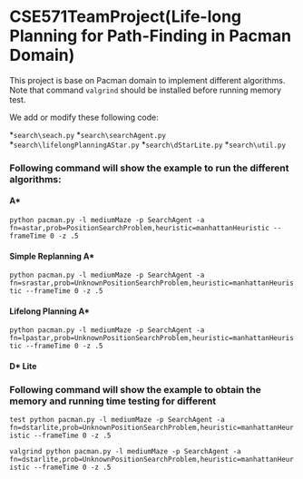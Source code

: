 # CSE571TeamProject(Life-long Planning for Path-Finding in Pacman Domain)

This project is base on Pacman domain to implement different algorithms. Note that command `valgrind` should be installed before running memory test.

We add or modify these following code:

*`search\seach.py`
*`search\searchAgent.py`
*`search\lifelongPlanningAStar.py`
*`search\dStarLite.py`
*`search\util.py`

### Following command will show the example to run the different algorithms:

#### A*
`python pacman.py -l mediumMaze -p SearchAgent -a fn=astar,prob=PositionSearchProblem,heuristic=manhattanHeuristic --frameTime 0 -z .5`

#### Simple Replanning A*

`python pacman.py -l mediumMaze -p SearchAgent -a fn=srastar,prob=UnknownPositionSearchProblem,heuristic=manhattanHeuristic --frameTime 0 -z .5`

#### Lifelong Planning A*

`python pacman.py -l mediumMaze -p SearchAgent -a fn=lpastar,prob=UnknownPositionSearchProblem,heuristic=manhattanHeuristic --frameTime 0 -z .5`

#### D* Lite

### Following command will show the example to obtain the memory and running time testing for different 

`test python pacman.py -l mediumMaze -p SearchAgent -a fn=dstarlite,prob=UnknownPositionSearchProblem,heuristic=manhattanHeuristic --frameTime 0 -z .5`

`valgrind python pacman.py -l mediumMaze -p SearchAgent -a fn=dstarlite,prob=UnknownPositionSearchProblem,heuristic=manhattanHeuristic --frameTime 0 -z .5`
